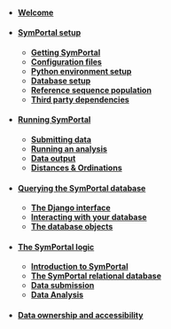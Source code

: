 * #### [Welcome](https://github.com/SymPortal/SymPortal_framework/wiki/Home)

* #### [SymPortal setup](https://github.com/SymPortal/SymPortal_framework/wiki/SymPortal-setup)
    * **[Getting SymPortal](https://github.com/SymPortal/SymPortal_framework/wiki/SymPortal-setup#1-download-the-latest-release-and-decompress-in-your-chosen-working-directory)**
    * **[Configuration files](https://github.com/SymPortal/SymPortal_framework/wiki/SymPortal-setup#2a-configure-settingspy)**
    * **[Python environment setup](https://github.com/SymPortal/SymPortal_framework/wiki/SymPortal-setup#3-setting-up-the-python36-environment)**
    * **[Database setup](https://github.com/SymPortal/SymPortal_framework/wiki/SymPortal-setup#4-creating-the-frameworks-database)**
    * **[Reference sequence population](https://github.com/SymPortal/SymPortal_framework/wiki/SymPortal-setup#5-populating-the-local-database-with-symportals-reference_sequences)**
    * **[Third party dependencies](https://github.com/SymPortal/SymPortal_framework/wiki/SymPortal-setup#6-third-party-dependencies)**

* #### [Running SymPortal](https://github.com/SymPortal/SymPortal_framework/wiki/Running-SymPortal)
    * **[Submitting data](https://github.com/SymPortal/SymPortal_framework/wiki/Running-SymPortal#submitting-data)**
    * **[Running an analysis](https://github.com/SymPortal/SymPortal_framework/wiki/Running-SymPortal#running-an-analysis)**
    * **[Data output](https://github.com/SymPortal/SymPortal_framework/wiki/Running-SymPortal#data-output---independent-of-submission-or-analysis)**
    * **[Distances & Ordinations](https://github.com/SymPortal/SymPortal_framework/wiki/Running-SymPortal#generating-within-clade-pairwise-unifrac-distances-and-pcoa)**

* #### [Querying the SymPortal database](https://github.com/SymPortal/SymPortal_framework/wiki/Querying-the-SymPortal-database)
    * [**The Django interface**](https://github.com/SymPortal/SymPortal_framework/wiki/Querying-the-SymPortal-database#the-django-interface)
    * [**Interacting with your database**](https://github.com/SymPortal/SymPortal_framework/wiki/Querying-the-SymPortal-database#interacting-with-your-database)
    * [**The database objects**](https://github.com/SymPortal/SymPortal_framework/wiki/Querying-the-SymPortal-database#the-database-objects)

* #### [The SymPortal logic](https://github.com/didillysquat/SymPortal_framework/wiki/The-SymPortal-logic)
    * [**Introduction to SymPortal**](https://github.com/didillysquat/SymPortal_framework/wiki/The-SymPortal-logic#a-brief-introduction-to-symportal)
    * [**The SymPortal relational database**](https://github.com/didillysquat/SymPortal_framework/wiki/The-SymPortal-logic#the-symportal-relational-database)
    * [**Data submission**](https://github.com/didillysquat/SymPortal_framework/wiki/The-SymPortal-logic#data-submission)
    * [**Data Analysis**](https://github.com/didillysquat/SymPortal_framework/wiki/The-SymPortal-logic#data-analysis)

* #### [**Data ownership and accessibility**](https://github.com/didillysquat/SymPortal_framework/wiki/Data-ownership-and-accessibility-when-submitting-data-to-SymPortal)


    